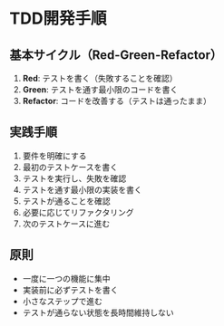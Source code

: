 # TDD開発手順

## 基本サイクル（Red-Green-Refactor）

1. **Red**: テストを書く（失敗することを確認）
2. **Green**: テストを通す最小限のコードを書く
3. **Refactor**: コードを改善する（テストは通ったまま）

## 実践手順

1. 要件を明確にする
2. 最初のテストケースを書く
3. テストを実行し、失敗を確認
4. テストを通す最小限の実装を書く
5. テストが通ることを確認
6. 必要に応じてリファクタリング
7. 次のテストケースに進む

## 原則

- 一度に一つの機能に集中
- 実装前に必ずテストを書く
- 小さなステップで進む
- テストが通らない状態を長時間維持しない
